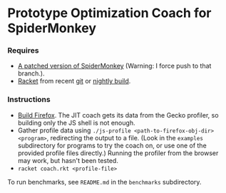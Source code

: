 Prototype Optimization Coach for SpiderMonkey
=============================================

### Requires
* [A patched version of SpiderMonkey](https://github.com/stamourv/gecko-dev/tree/profiler-opt-info) (Warning: I force push to that branch.).
* [Racket](http://racket-lang.org) from recent [git](http://github.com/plt/racket/) or [nightly build](http://www.cs.utah.edu/plt/snapshots/).

### Instructions
* [Build Firefox](https://developer.mozilla.org/en-US/docs/Simple_Firefox_build).
  The JIT coach gets its data from the Gecko profiler, so building only the JS
  shell is not enough.
* Gather profile data using `./js-profile <path-to-firefox-obj-dir> <program>`,
  redirecting the output to a file.
  (Look in the `examples` subdirectory for programs to try the coach on, or use
  one of the provided profile files directly.)
  Running the profiler from the browser may work, but hasn't been tested.
* `racket coach.rkt <profile-file>`

To run benchmarks, see `README.md` in the `benchmarks` subdirectory.

